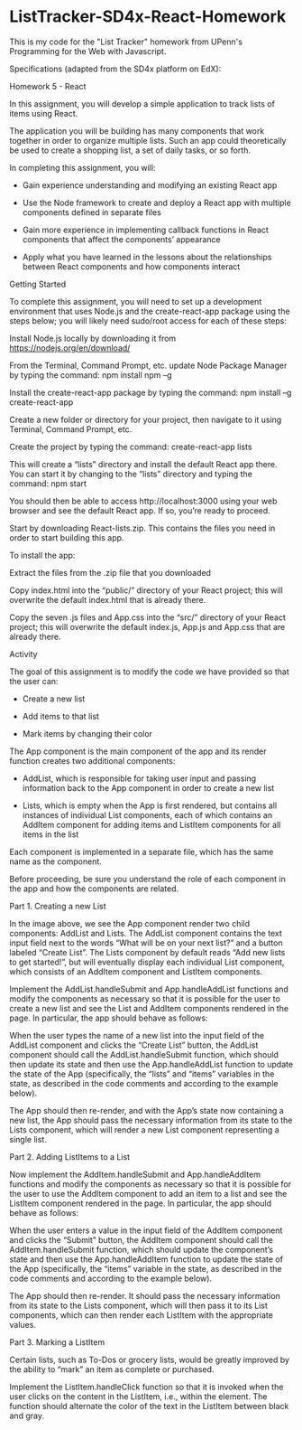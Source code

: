 # ListTracker-SD4x-React-Homework
This is my code for the "List Tracker" homework from UPenn's Programming for the Web with Javascript.

Specifications (adapted from the SD4x platform on EdX):

Homework 5 - React

In this assignment, you will develop a simple application to track lists of items using React.

The application you will be building has many components that work together in order to organize multiple lists. Such an app could theoretically be used to create a shopping list, a set of daily tasks, or so forth.

In completing this assignment, you will:

- Gain experience understanding and modifying an existing React app

- Use the Node framework to create and deploy a React app with multiple components defined in separate files

- Gain more experience in implementing callback functions in React components that affect the components’ appearance

- Apply what you have learned in the lessons about the relationships between React components and how components interact


Getting Started

To complete this assignment, you will need to set up a development environment that uses Node.js and the create-react-app package using the steps below; you will likely need sudo/root access for each of these steps:

Install Node.js locally by downloading it from https://nodejs.org/en/download/

From the Terminal, Command Prompt, etc. update Node Package Manager by typing the command: npm install npm –g

Install the create-react-app package by typing the command: npm install –g create-react-app

Create a new folder or directory for your project, then navigate to it using Terminal, Command Prompt, etc.

Create the project by typing the command: create-react-app lists

This will create a “lists” directory and install the default React app there. You can start it by changing to the “lists” directory and typing the command: npm start

You should then be able to access http://localhost:3000 using your web browser and see the default React app. If so, you’re ready to proceed.

Start by downloading React-lists.zip. This contains the files you need in order to start building this app.

To install the app:

Extract the files from the .zip file that you downloaded

Copy index.html into the “public/” directory of your React project; this will overwrite the default index.html that is already there.

Copy the seven .js files and App.css into the “src/” directory of your React project; this will overwrite the default index.js, App.js and App.css that are already there.

Activity

The goal of this assignment is to modify the code we have provided so that the user can:

- Create a new list

- Add items to that list

- Mark items by changing their color


The App component is the main component of the app and its render function creates two additional components:

- AddList, which is responsible for taking user input and passing information back to the App component in order to create a new list

- Lists, which is empty when the App is first rendered, but contains all instances of individual List components, each of which contains an AddItem component for adding items and ListItem components for all items in the list

Each component is implemented in a separate file, which has the same name as the component.

Before proceeding, be sure you understand the role of each component in the app and how the components are related.


Part 1. Creating a new List

In the image above, we see the App component render two child components: AddList and Lists. The AddList component contains the text input field next to the words “What will be on your next list?” and a button labeled “Create List”. The Lists component by default reads “Add new lists to get started!”, but will eventually display each individual List component, which consists of an AddItem component and ListItem components.

Implement the AddList.handleSubmit and App.handleAddList functions and modify the components as necessary so that it is possible for the user to create a new list and see the List and AddItem components rendered in the page. In particular, the app should behave as follows:

When the user types the name of a new list into the input field of the AddList component and clicks the “Create List” button, the AddList component should call the AddList.handleSubmit function, which should then update its state and then use the App.handleAddList function to update the state of the App (specifically, the “lists” and “items” variables in the state, as described in the code comments and according to the example below).

The App should then re-render, and with the App’s state now containing a new list, the App should pass the necessary information from its state to the Lists component, which will render a new List component representing a single list.


Part 2. Adding ListItems to a List

Now implement the AddItem.handleSubmit and App.handleAddItem functions and modify the components as necessary so that it is possible for the user to use the AddItem component to add an item to a list and see the ListItem component rendered in the page. In particular, the app should behave as follows:

When the user enters a value in the input field of the AddItem component and clicks the “Submit” button, the AddItem component should call the AddItem.handleSubmit function, which should update the component’s state and then use the App.handleAddItem function to update the state of the App (specifically, the “items” variable in the state, as described in the code comments and according to the example below).

The App should then re-render. It should pass the necessary information from its state to the Lists component, which will then pass it to its List components, which can then render each ListItem with the appropriate values.


Part 3. Marking a ListItem

Certain lists, such as To-Dos or grocery lists, would be greatly improved by the ability to “mark” an item as complete or purchased.

Implement the ListItem.handleClick function so that it is invoked when the user clicks on the content in the ListItem, i.e., within the <span> element. The function should alternate the color of the text in the ListItem between black and gray.
